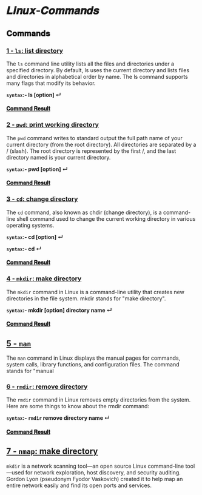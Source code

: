 # 𝑳𝒊𝒏𝒖𝒙-𝑪𝒐𝒎𝒎𝒂𝒏𝒅𝒔
## 𝐂𝐨𝐦𝐦𝐚𝐧𝐝𝐬

### <ins> 1 - ```ls```: list directory </ins>
The ```ls``` command line utility lists all the files and directories under a specified directory. By default, ls uses the current directory and lists files and directories in alphabetical order by name. The ls command supports many flags that modify its behavior.

__```syntax```:- ls [option] ↵__
#### <ins> 𝐂𝐨𝐦𝐦𝐚𝐧𝐝 𝐑𝐞𝐬𝐮𝐥𝐭 </ins>


### <ins> 2 - ```pwd```: print working directory </ins>
The ```pwd``` command writes to standard output the full path name of your current directory (from the root directory). All directories are separated by a / (slash). The root directory is represented by the first /, and the last directory named is your current directory.

__```syntax```:- pwd [option] ↵__
#### <ins> 𝐂𝐨𝐦𝐦𝐚𝐧𝐝 𝐑𝐞𝐬𝐮𝐥𝐭 </ins>


### <ins> 3 - ```cd```: change directory </ins>
The ```cd``` command, also known as chdir (change directory), is a command-line shell command used to change the current working directory in various operating systems.

__```syntax```:- cd [option] ↵__

__```syntax```:- cd ↵__
#### <ins> 𝐂𝐨𝐦𝐦𝐚𝐧𝐝 𝐑𝐞𝐬𝐮𝐥𝐭 </ins>



### <ins> 4 - ```mkdir```: make directory </ins>
The ```mkdir``` command in Linux is a command-line utility that creates new directories in the file system. mkdir stands for "make directory".

__```syntax```:- mkdir [option] directory name ↵__
#### <ins> 𝐂𝐨𝐦𝐦𝐚𝐧𝐝 𝐑𝐞𝐬𝐮𝐥𝐭 </ins>


## <ins> 5 - ```man``` </ins>

The ```man``` command in Linux displays the manual pages for commands, system calls, library functions, and configuration files. The command stands for "manual


### <ins> 6 - ```rmdir```: remove directory </ins>
The ```rmdir``` command in Linux removes empty directories from the system. Here are some things to know about the rmdir command:

__```syntax```:- ```rmdir``` remove directory name ↵__
#### <ins> 𝐂𝐨𝐦𝐦𝐚𝐧𝐝 𝐑𝐞𝐬𝐮𝐥𝐭 </ins>

## <ins> 7 - ```nmap```: make directory </ins>
```mkdir``` is a network scanning tool—an open source Linux command-line tool—used for network exploration, host discovery, and security auditing. Gordon Lyon (pseudonym Fyodor Vaskovich) created it to help map an entire network easily and find its open ports and services.
